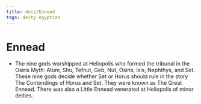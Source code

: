 ```yaml
---
title: docs/Ennead
tags: deity egyptian
---
```


# Ennead
- The nine gods worshipped at Heliopolis who formed the tribunal in the Osiris Myth: Atum, Shu, Tefnut, Geb, Nut, Osiris, Isis, Nephthys, and Set. These nine gods decide whether Set or Horus should rule in the story The Contendings of Horus and Set. They were known as The Great Ennead. There was also a Little Ennead venerated at Heliopolis of minor deities.